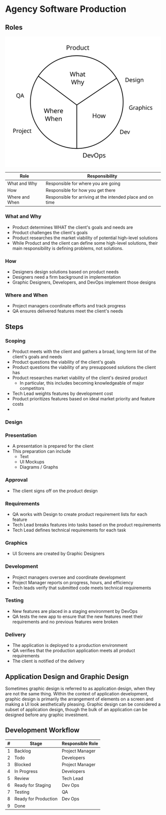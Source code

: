 # Agency Software Production

## Roles

![](images/roles.svg)

| Role           | Responsibility                                             |
| -------------- | ---------------------------------------------------------- |
| What and Why   | Responsible for where you are going                        |
| How            | Responsible for how you get there                          |
| Where and When | Responsible for arriving at the intended place and on time |



### What and Why

* Product determines WHAT the client's goals and needs are
* Product challenges the client's goals
* Product researches the market viability of potential high-level solutions
* While Product and the client can define some high-level solutions, their main responsibility is defining problems, not solutions.

### How

* Designers design solutions based on product needs
* Designers need a firm background in implementation
* Graphic Designers, Developers, and DevOps implement those designs

### Where and When

* Project managers coordinate efforts and track progress
* QA ensures delivered features meet the client's needs

## Steps

### Scoping

* Product meets with the client and gathers a broad, long term list of the client's goals and needs
* Product questions the viability of the client's goals
* Product questions the viability of any presupposed solutions the client has
* Product researches market viability of the client's desired product
  * In particular, this includes becoming knowledgeable of major competitors
* Tech Lead weights features by development cost
* Product prioritizes features based on ideal market priority and feature costs
* 

### Design

### Presentation

* A presentation is prepared for the client
* This preparation can include
  * Text
  * UI Mockups
  * Diagrams / Graphs

### Approval

* The client signs off on the product design

### Requirements

* QA works with Design to create product requirement lists for each feature
* Tech Lead breaks features into tasks based on the product requirements
* Tech Lead defines technical requirements for each task

### Graphics

* UI Screens are created by Graphic Designers

### Development

* Project managers oversee and coordinate development
* Project Manager reports on progress, hours, and efficiency
* Tech leads verify that submitted code meets technical requirements

### Testing

* New features are placed in a staging environment by DevOps
* QA tests the new app to ensure that the new features meet their requirements and no previous features were broken

### Delivery

* The application is deployed to a production environment
* QA verifies that the production application meets all product requirements
* The client is notified of the delivery

## Application Design and Graphic Design

Sometimes graphic design is referred to as application design, when they are not the same thing.  Within the context of application development, graphic design is primarily the arrangement of elements on a screen and making a UI look aesthetically pleasing.  Graphic design can be considered a subset of application design, though the bulk of an application can be designed before any graphic investment.

## Development Workflow

| #    | Stage                | Responsible Role |
| ---- | -------------------- | ---------------- |
| 1    | Backlog              | Project Manager  |
| 2    | Todo                 | Developers       |
| 3    | Blocked              | Project Manager  |
| 4    | In Progress          | Developers       |
| 5    | Review               | Tech Lead        |
| 6    | Ready for Staging    | Dev Ops          |
| 7    | Testing              | QA               |
| 8    | Ready for Production | Dev Ops          |
| 9    | Done                 |                  |

